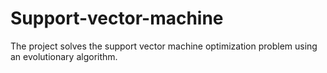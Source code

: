 # Support-vector-machine
The project solves the support vector machine optimization problem using an evolutionary algorithm.
